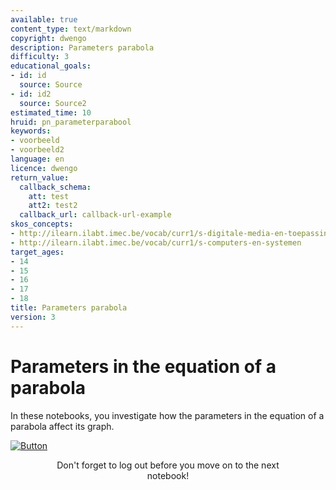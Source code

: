 ```yaml
---
available: true
content_type: text/markdown
copyright: dwengo
description: Parameters parabola
difficulty: 3
educational_goals:
- id: id
  source: Source
- id: id2
  source: Source2
estimated_time: 10
hruid: pn_parameterparabool
keywords:
- voorbeeld
- voorbeeld2
language: en
licence: dwengo
return_value:
  callback_schema:
    att: test
    att2: test2
  callback_url: callback-url-example
skos_concepts:
- http://ilearn.ilabt.imec.be/vocab/curr1/s-digitale-media-en-toepassingen
- http://ilearn.ilabt.imec.be/vocab/curr1/s-computers-en-systemen
target_ages:
- 14
- 15
- 16
- 17
- 18
title: Parameters parabola
version: 3
---
```

# Parameters in the equation of a parabola
In these notebooks, you investigate how the parameters in the equation of a parabola affect its graph. 

[![](embed/Button.png "Button")](https://kiks.ilabt.imec.be/hub/tmplogin?id=0705_en "Notebooks parameters parabola")
<figure>
    <figcaption align = "center">Don't forget to log out before you move on to the next notebook!</figcaption>
</figure>